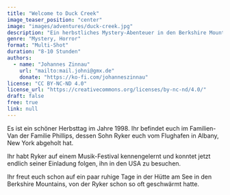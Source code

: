 ```yaml
---
title: "Welcome to Duck Creek"
image_teaser_position: "center"
image: "images/adventures/duck-creek.jpg"
description: "Ein herbstliches Mystery-Abenteuer in den Berkshire Mountains."
genre: "Mystery, Horror"
format: "Multi-Shot"
duration: "8-10 Stunden"
authors:
  - name: "Johannes Zinnau"
    url: "mailto:mail.johni@gmx.de"
    donate: "https://ko-fi.com/johanneszinnau"
license: "CC BY-NC-ND 4.0"
license_url: "https://creativecommons.org/licenses/by-nc-nd/4.0/"
draft: false
free: true
link: null
---
```

Es ist ein schöner Herbsttag im Jahre 1998. Ihr befindet euch im Familien-Van der Familie Phillips, dessen Sohn Ryker euch vom Flughafen in Albany, New York abgeholt hat.

Ihr habt Ryker auf einem Musik-Festival kennengelernt und konntet jetzt endlich seiner Einladung folgen, ihn in den USA zu besuchen.

Ihr freut euch schon auf ein paar ruhige Tage in der Hütte am See in den Berkshire Mountains, von der Ryker schon so oft geschwärmt hatte.

